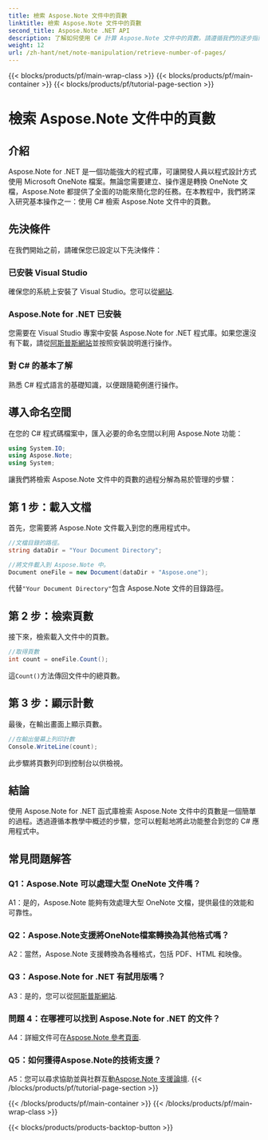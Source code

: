 ```yaml
---
title: 檢索 Aspose.Note 文件中的頁數
linktitle: 檢索 Aspose.Note 文件中的頁數
second_title: Aspose.Note .NET API
description: 了解如何使用 C# 計算 Aspose.Note 文件中的頁數。請遵循我們的逐步指南以輕鬆整合。
weight: 12
url: /zh-hant/net/note-manipulation/retrieve-number-of-pages/
---
```


{{< blocks/products/pf/main-wrap-class >}}
{{< blocks/products/pf/main-container >}}
{{< blocks/products/pf/tutorial-page-section >}}

# 檢索 Aspose.Note 文件中的頁數

## 介紹

Aspose.Note for .NET 是一個功能強大的程式庫，可讓開發人員以程式設計方式使用 Microsoft OneNote 檔案。無論您需要建立、操作還是轉換 OneNote 文檔，Aspose.Note 都提供了全面的功能來簡化您的任務。在本教程中，我們將深入研究基本操作之一：使用 C# 檢索 Aspose.Note 文件中的頁數。

## 先決條件

在我們開始之前，請確保您已設定以下先決條件：

### 已安裝 Visual Studio

確保您的系統上安裝了 Visual Studio。您可以從[網站](https://visualstudio.microsoft.com/).

### Aspose.Note for .NET 已安裝

您需要在 Visual Studio 專案中安裝 Aspose.Note for .NET 程式庫。如果您還沒有下載，請從[阿斯普斯網站](https://releases.aspose.com/note/net/)並按照安裝說明進行操作。

### 對 C# 的基本了解

熟悉 C# 程式語言的基礎知識，以便跟隨範例進行操作。

## 導入命名空間

在您的 C# 程式碼檔案中，匯入必要的命名空間以利用 Aspose.Note 功能：

```csharp
using System.IO;
using Aspose.Note;
using System;
```

讓我們將檢索 Aspose.Note 文件中的頁數的過程分解為易於管理的步驟：

## 第 1 步：載入文檔

首先，您需要將 Aspose.Note 文件載入到您的應用程式中。

```csharp
//文檔目錄的路徑。
string dataDir = "Your Document Directory";

//將文件載入到 Aspose.Note 中。
Document oneFile = new Document(dataDir + "Aspose.one");
```

代替`"Your Document Directory"`包含 Aspose.Note 文件的目錄路徑。

## 第 2 步：檢索頁數

接下來，檢索載入文件中的頁數。

```csharp
//取得頁數
int count = oneFile.Count();
```

這`Count()`方法傳回文件中的總頁數。

## 第 3 步：顯示計數

最後，在輸出畫面上顯示頁數。

```csharp
//在輸出螢幕上列印計數
Console.WriteLine(count);
```

此步驟將頁數列印到控制台以供檢視。

## 結論

使用 Aspose.Note for .NET 函式庫檢索 Aspose.Note 文件中的頁數是一個簡單的過程。透過遵循本教學中概述的步驟，您可以輕鬆地將此功能整合到您的 C# 應用程式中。

## 常見問題解答

### Q1：Aspose.Note 可以處理大型 OneNote 文件嗎？

A1：是的，Aspose.Note 能夠有效處理大型 OneNote 文檔，提供最佳的效能和可靠性。

### Q2：Aspose.Note支援將OneNote檔案轉換為其他格式嗎？

A2：當然，Aspose.Note 支援轉換為各種格式，包括 PDF、HTML 和映像。

### Q3：Aspose.Note for .NET 有試用版嗎？

 A3：是的，您可以從[阿斯普斯網站](https://releases.aspose.com/).

### 問題 4：在哪裡可以找到 Aspose.Note for .NET 的文件？

 A4：詳細文件可在[Aspose.Note 參考頁面](https://reference.aspose.com/note/net/).

### Q5：如何獲得Aspose.Note的技術支援？

 A5：您可以尋求協助並與社群互動[Aspose.Note 支援論壇](https://forum.aspose.com/c/note/28).
{{< /blocks/products/pf/tutorial-page-section >}}

{{< /blocks/products/pf/main-container >}}
{{< /blocks/products/pf/main-wrap-class >}}

{{< blocks/products/products-backtop-button >}}
